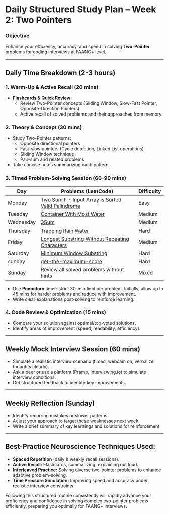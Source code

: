 # **Daily Structured Study Plan – Week 2: Two Pointers**

### Objective
Enhance your efficiency, accuracy, and speed in solving **Two-Pointer** problems for coding interviews at FAANG+ level.

---

## **Daily Time Breakdown (2-3 hours)**

### **1. Warm-Up & Active Recall (20 mins)**
- **Flashcards & Quick Review:**
    - Review Two-Pointer concepts (Sliding Window, Slow-Fast Pointer, Opposite-Direction Pointers).
    - Active recall of solved problems and their approaches from memory.

### **2. Theory & Concept (30 mins)**
- Study Two-Pointer patterns:
    - Opposite directional pointers
    - Fast-slow pointers (Cycle detection, Linked List operations)
    - Sliding Window technique
    - Pair-sum and related problems
- Take concise notes summarizing each pattern.

### **3. Timed Problem-Solving Session (60-90 mins)**
| Day       | Problems (LeetCode)                                                          | Difficulty |
|-----------|------------------------------------------------------------------------------|------------|
| Monday    | [Two Sum II - Input Array is Sorted](https://leetcode.com/problems/two-sum-ii-input-array-is-sorted/) <br> [Valid Palindrome](https://leetcode.com/problems/valid-palindrome/)                              | Easy       |
| Tuesday   | [Container With Most Water](https://leetcode.com/problems/container-with-most-water/) | Medium     |
| Wednesday | [3Sum](https://leetcode.com/problems/3sum/)                                  | Medium     |
| Thursday  | [Trapping Rain Water](https://leetcode.com/problems/trapping-rain-water/)    | Hard       |
| Friday    | [Longest Substring Without Repeating Characters](https://leetcode.com/problems/longest-substring-without-repeating-characters/) | Medium     |
| Saturday  | [Minimum Window Substring](https://leetcode.com/problems/minimum-window-substring/) | Hard       |
| sunday    | [get-the-maximum-score](https://leetcode.com/problems/get-the-maximum-score/description/) | Hard       |
| Sunday    | Review all solved problems without hints                                     | Mixed      |

- Use **Pomodoro** timer: strict 30-min limit per problem. Initially, allow up to 45 mins for harder problems and reduce with improvement.
- Write clear explanations post-solving to reinforce learning.

### **4. Code Review & Optimization (15 mins)**
- Compare your solution against optimal/top-voted solutions.
- Identify areas of improvement (speed, readability, efficiency).

---

## **Weekly Mock Interview Session (60 mins)**
- Simulate a realistic interview scenario (timed, webcam on, verbalize thoughts clearly).
- Ask a peer or use a platform (Pramp, Interviewing.io) to simulate interview conditions.
- Get structured feedback to identify key improvements.

---

## **Weekly Reflection (Sunday)**
- Identify recurring mistakes or slower patterns.
- Adjust your approach to target these weaknesses next week.
- Write a brief summary of key learnings and solutions for reinforcement.

---

## **Best-Practice Neuroscience Techniques Used:**
- **Spaced Repetition** (daily & weekly recall sessions).
- **Active Recall:** Flashcards, summarizing, explaining out loud.
- **Interleaved Practice:** Solving diverse two-pointer problems to enhance adaptive problem-solving.
- **Time Pressure Simulation:** Improving speed and accuracy under realistic interview constraints.

Following this structured routine consistently will rapidly advance your proficiency and confidence in solving complex two-pointer problems efficiently, preparing you optimally for FAANG+ interviews.

